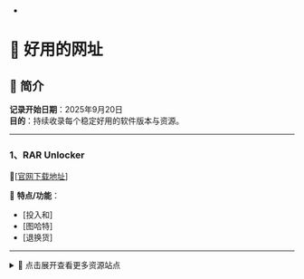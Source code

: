 -
# 🧪 好用的网址

## 📅 简介

**记录开始日期**：2025年9月20日  
**目的**：持续收录每个稳定好用的软件版本与资源。

---

### 1、RAR Unlocker

🔗[[官网下载地址](https://ramensoftware.com/rar-unlocker)]


📌 **特点/功能**：  
- [投入和]
- [图哈特]
- [退换货]

---
<details>
<summary>📂 点击展开查看更多资源站点</summary>

  <br>

### 五、软件名称
🔗 [官网下载地址]
📌 **特点/功能**：  
- [功能特点1]
- [功能特点2]
- [功能特点3]

---

</details>
